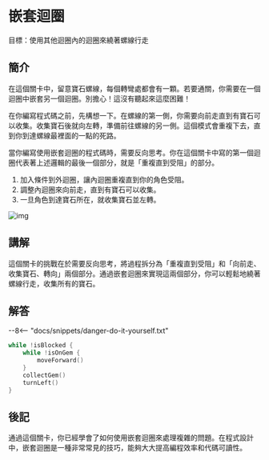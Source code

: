 # 嵌套迴圈

目標：使用其他迴圈內的迴圈來繞著螺線行走

## 簡介

在這個關卡中，留意寶石螺線，每個轉彎處都會有一顆。若要通關，你需要在一個迴圈中嵌套另一個迴圈。別擔心！這沒有聽起來這麼困難！

在你編寫程式碼之前，先構想一下。在螺線的第一側，你需要向前走直到有寶石可以收集。收集寶石後就向左轉，準備前往螺線的另一側。這個模式會重複下去，直到你到達螺線最裡面的一點的死路。

當你編寫使用嵌套迴圈的程式碼時，需要反向思考。你在這個關卡中寫的第一個迴圈代表著上述邏輯的最後一個部分，就是「重複直到受阻」的部分。

1. 加入條件到外迴圈，讓內迴圈重複直到你的角色受阻。
2. 調整內迴圈來向前走，直到有寶石可以收集。
3. 一旦角色到達寶石所在，就收集寶石並左轉。

![img](https://imagedelivery.net/cdkaXPuFls5qlrh3GM4hfA/b375719b-e9b0-4b1f-5d97-481eaccc7700/public)

## 講解

這個關卡的挑戰在於需要反向思考，將過程拆分為「重複直到受阻」和「向前走、收集寶石、轉向」兩個部分。通過嵌套迴圈來實現這兩個部分，你可以輕鬆地繞著螺線行走，收集所有的寶石。

## 解答

--8<-- "docs/snippets/danger-do-it-yourself.txt"

```swift linenums="1"
while !isBlocked {
    while !isOnGem {
        moveForward()
    }
    collectGem()
    turnLeft()
}
```

## 後記

通過這個關卡，你已經學會了如何使用嵌套迴圈來處理複雜的問題。在程式設計中，嵌套迴圈是一種非常常見的技巧，能夠大大提高編程效率和代碼可讀性。

